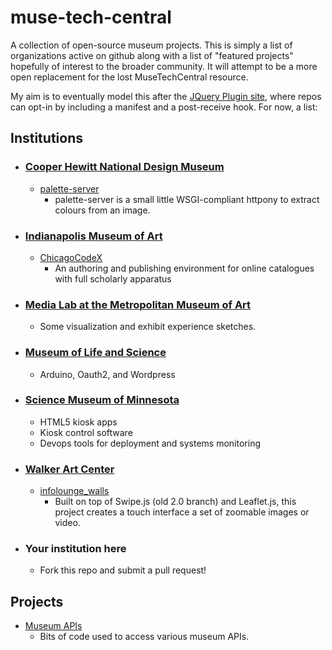 muse-tech-central
=================

A collection of open-source museum projects. This is simply a list of organizations active on github along with a list of "featured projects" hopefully of interest to the broader community. It will attempt to be a more open replacement for the lost MuseTechCentral resource.

My aim is to eventually model this after the [JQuery Plugin site](https://github.com/jquery/plugins.jquery.com), where repos can opt-in by including a manifest and a post-receive hook. For now, a list:

## Institutions
- ### [Cooper Hewitt National Design Museum](https://github.com/cooperhewitt)
    - [palette-server](https://github.com/cooperhewitt/palette-server)
        - palette-server is a small little WSGI-compliant httpony to extract colours from an image.

- ### [Indianapolis Museum of Art](https://github.com/IMAmuseum/)
    - [ChicagoCodeX](https://github.com/IMAmuseum/ChicagoCodeX)
        - An authoring and publishing environment for online catalogues with full scholarly apparatus

- ### [Media Lab at the Metropolitan Museum of Art](https://github.com/metmuseum-medialab)
    - Some visualization and exhibit experience sketches.

- ### [Museum of Life and Science](https://github.com/lifeandscience)
    - Arduino, Oauth2, and Wordpress

- ### [Science Museum of Minnesota](https://github.com/scimusmn/)
    - HTML5 kiosk apps
    - Kiosk control software
    - Devops tools for deployment and systems monitoring

- ### [Walker Art Center](https://github.com/walkerart)
    - [infolounge_walls](https://github.com/walkerart/infolounge_walls)
        - Built on top of Swipe.js (old 2.0 branch) and Leaflet.js, this project creates a touch interface a set of zoomable images or video.

- ### Your institution here
    - Fork this repo and submit a pull request!

## Projects

- [Museum APIs](https://github.com/mialondon/Museum-APIs)
    - Bits of code used to access various museum APIs. 
